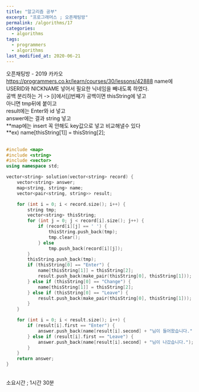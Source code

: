 ```yaml
---
title: "알고리즘 공부"
excerpt: "프로그래머스 ; 오픈채팅방"
permalink: /algorithms/17
categories:
  - algorithms
tags:
  - programmers
  - algorithms
last_modified_at: 2020-06-21
---
```

오픈채팅방 - 2019 카카오  
<https://programmers.co.kr/learn/courses/30/lessons/42888>
name에 USERID와 NICKNAME 넣어서 필요한 닉네임을 빼내도록 하였다.  
공백 분리하는 거 -> [i]에서[j]번째가 공백이면 thisString에 넣고  
아니면 tmp뒤에 붙이고  
result에는 Enter와 id 넣고  
answer에는 결과 string 넣고  
**map에는 insert 꼭 안해도 key값으로 넣고 비교해낼수 있다  
**ex) name[thisString[1]] = thisString[2];  
<br>
```cpp
#include <map>
#include <string>
#include <vector>
using namespace std;

vector<string> solution(vector<string> record) {
    vector<string> answer;
    map<string, string> name;
    vector<pair<string, string>> result;

    for (int i = 0; i < record.size(); i++) {
        string tmp;
        vector<string> thisString;
        for (int j = 0; j < record[i].size(); j++) {
            if (record[i][j] == ' ') {
                thisString.push_back(tmp);
                tmp.clear();
            } else
                tmp.push_back(record[i][j]);
        }
        thisString.push_back(tmp);
        if (thisString[0] == "Enter") {
            name[thisString[1]] = thisString[2];
            result.push_back(make_pair(thisString[0], thisString[1]));
        } else if (thisString[0] == "Change") {
            name[thisString[1]] = thisString[2];
        } else if (thisString[0] == "Leave") {
            result.push_back(make_pair(thisString[0], thisString[1]));
        }
    }

    for (int i = 0; i < result.size(); i++) {
        if (result[i].first == "Enter") {
            answer.push_back(name[result[i].second] + "님이 들어왔습니다.");
        } else if (result[i].first == "Leave") {
            answer.push_back(name[result[i].second] + "님이 나갔습니다.");
        }
    }
    return answer;
}
```
<br>
소요시간 ; 1시간 30분
